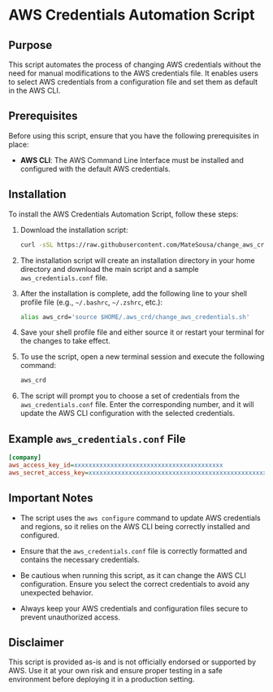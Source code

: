 # AWS Credentials Automation Script

## Purpose

This script automates the process of changing AWS credentials without the need for manual modifications to the AWS credentials file. It enables users to select AWS credentials from a configuration file and set them as default in the AWS CLI.

## Prerequisites

Before using this script, ensure that you have the following prerequisites in place:

- **AWS CLI**: The AWS Command Line Interface must be installed and configured with the default AWS credentials.

## Installation

To install the AWS Credentials Automation Script, follow these steps:

1. Download the installation script:

    ```bash
    curl -sSL https://raw.githubusercontent.com/MateSousa/change_aws_credentials/main/install.sh | bash
    ```

2. The installation script will create an installation directory in your home directory and download the main script and a sample `aws_credentials.conf` file.

3. After the installation is complete, add the following line to your shell profile file (e.g., `~/.bashrc`, `~/.zshrc`, etc.):

    ```bash
    alias aws_crd='source $HOME/.aws_crd/change_aws_credentials.sh'
    ```

4. Save your shell profile file and either source it or restart your terminal for the changes to take effect.

5. To use the script, open a new terminal session and execute the following command:

    ```bash
    aws_crd
    ```

6. The script will prompt you to choose a set of credentials from the `aws_credentials.conf` file. Enter the corresponding number, and it will update the AWS CLI configuration with the selected credentials.

## Example `aws_credentials.conf` File

```ini
[company]
aws_access_key_id=xxxxxxxxxxxxxxxxxxxxxxxxxxxxxxxxxxxxxxxxx
aws_secret_access_key=xxxxxxxxxxxxxxxxxxxxxxxxxxxxxxxxxxxxxxxxxxxxxxxxxxx
```

## Important Notes

- The script uses the `aws configure` command to update AWS credentials and regions, so it relies on the AWS CLI being correctly installed and configured.

- Ensure that the `aws_credentials.conf` file is correctly formatted and contains the necessary credentials.

- Be cautious when running this script, as it can change the AWS CLI configuration. Ensure you select the correct credentials to avoid any unexpected behavior.

- Always keep your AWS credentials and configuration files secure to prevent unauthorized access.

## Disclaimer

This script is provided as-is and is not officially endorsed or supported by AWS. Use it at your own risk and ensure proper testing in a safe environment before deploying it in a production setting.


